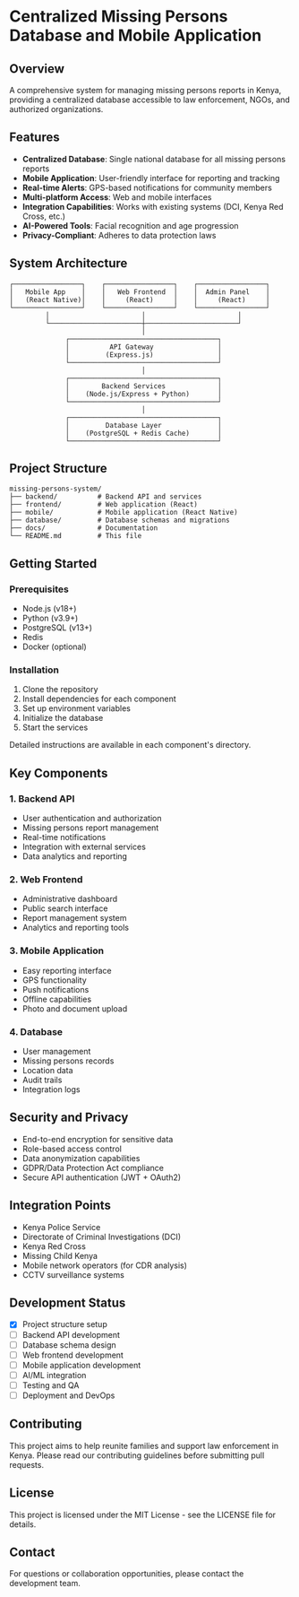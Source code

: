 # Centralized Missing Persons Database and Mobile Application

## Overview
A comprehensive system for managing missing persons reports in Kenya, providing a centralized database accessible to law enforcement, NGOs, and authorized organizations.

## Features
- **Centralized Database**: Single national database for all missing persons reports
- **Mobile Application**: User-friendly interface for reporting and tracking
- **Real-time Alerts**: GPS-based notifications for community members
- **Multi-platform Access**: Web and mobile interfaces
- **Integration Capabilities**: Works with existing systems (DCI, Kenya Red Cross, etc.)
- **AI-Powered Tools**: Facial recognition and age progression
- **Privacy-Compliant**: Adheres to data protection laws

## System Architecture

```
┌─────────────────┐    ┌─────────────────┐    ┌─────────────────┐
│   Mobile App    │    │   Web Frontend  │    │  Admin Panel    │
│   (React Native)│    │     (React)     │    │     (React)     │
└─────────────────┘    └─────────────────┘    └─────────────────┘
         │                       │                       │
         └───────────────────────┼───────────────────────┘
                                 │
              ┌─────────────────────────────────────┐
              │          API Gateway                │
              │         (Express.js)                │
              └─────────────────────────────────────┘
                                 │
              ┌─────────────────────────────────────┐
              │        Backend Services             │
              │    (Node.js/Express + Python)       │
              └─────────────────────────────────────┘
                                 │
              ┌─────────────────────────────────────┐
              │         Database Layer              │
              │    (PostgreSQL + Redis Cache)       │
              └─────────────────────────────────────┘
```

## Project Structure

```
missing-persons-system/
├── backend/          # Backend API and services
├── frontend/         # Web application (React)
├── mobile/           # Mobile application (React Native)
├── database/         # Database schemas and migrations
├── docs/             # Documentation
└── README.md         # This file
```

## Getting Started

### Prerequisites
- Node.js (v18+)
- Python (v3.9+)
- PostgreSQL (v13+)
- Redis
- Docker (optional)

### Installation

1. Clone the repository
2. Install dependencies for each component
3. Set up environment variables
4. Initialize the database
5. Start the services

Detailed instructions are available in each component's directory.

## Key Components

### 1. Backend API
- User authentication and authorization
- Missing persons report management
- Real-time notifications
- Integration with external services
- Data analytics and reporting

### 2. Web Frontend
- Administrative dashboard
- Public search interface
- Report management system
- Analytics and reporting tools

### 3. Mobile Application
- Easy reporting interface
- GPS functionality
- Push notifications
- Offline capabilities
- Photo and document upload

### 4. Database
- User management
- Missing persons records
- Location data
- Audit trails
- Integration logs

## Security and Privacy

- End-to-end encryption for sensitive data
- Role-based access control
- Data anonymization capabilities
- GDPR/Data Protection Act compliance
- Secure API authentication (JWT + OAuth2)

## Integration Points

- Kenya Police Service
- Directorate of Criminal Investigations (DCI)
- Kenya Red Cross
- Missing Child Kenya
- Mobile network operators (for CDR analysis)
- CCTV surveillance systems

## Development Status

- [x] Project structure setup
- [ ] Backend API development
- [ ] Database schema design
- [ ] Web frontend development
- [ ] Mobile application development
- [ ] AI/ML integration
- [ ] Testing and QA
- [ ] Deployment and DevOps

## Contributing

This project aims to help reunite families and support law enforcement in Kenya. Please read our contributing guidelines before submitting pull requests.

## License

This project is licensed under the MIT License - see the LICENSE file for details.

## Contact

For questions or collaboration opportunities, please contact the development team.

